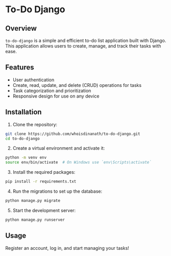 # To-Do Django

## Overview

`to-do-django` is a simple and efficient to-do list application built with Django. This application allows users to create, manage, and track their tasks with ease.

## Features

- User authentication
- Create, read, update, and delete (CRUD) operations for tasks
- Task categorization and prioritization
- Responsive design for use on any device

## Installation

1. Clone the repository:

```sh
git clone https://github.com/whoisdinanath/to-do-django.git
cd to-do-django
```

2. Create a virtual environment and activate it:

```sh
python -m venv env
source env/bin/activate  # On Windows use `env\Scripts\activate`
```

3. Install the required packages:

```sh
pip install -r requirements.txt
```

4. Run the migrations to set up the database:

```sh
python manage.py migrate
```

5. Start the development server:

```sh
python manage.py runserver
```

## Usage

Register an account, log in, and start managing your tasks!
